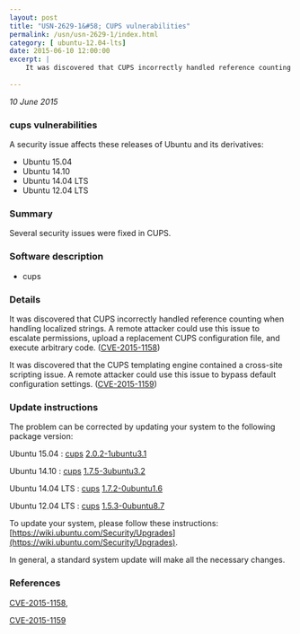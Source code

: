 ```yaml
---
layout: post
title: "USN-2629-1&#58; CUPS vulnerabilities"
permalink: /usn/usn-2629-1/index.html
category: [ ubuntu-12.04-lts]
date: 2015-06-10 12:00:00
excerpt: |
    It was discovered that CUPS incorrectly handled reference counting when handling localized strings. A remote attacker could use this issue to escalate permissions, upload a replacement CUPS configuration file, and execute arbitrary code. ([CVE-2015-1158](http://people.ubuntu.com/~ubuntu-security/cve/CVE-2015-1158))
    
--- 
```

 
 

*10 June 2015*

### cups vulnerabilities

A security issue affects these releases of Ubuntu and its derivatives:

* Ubuntu 15.04
* Ubuntu 14.10
* Ubuntu 14.04 LTS
* Ubuntu 12.04 LTS

### Summary

Several security issues were fixed in CUPS. 

### Software description

* cups 

### Details

It was discovered that CUPS incorrectly handled reference counting when handling localized strings. A remote attacker could use this issue to escalate permissions, upload a replacement CUPS configuration file, and execute arbitrary code. ([CVE-2015-1158](http://people.ubuntu.com/~ubuntu-security/cve/CVE-2015-1158))

It was discovered that the CUPS templating engine contained a cross-site scripting issue. A remote attacker could use this issue to bypass default configuration settings. ([CVE-2015-1159](http://people.ubuntu.com/~ubuntu-security/cve/CVE-2015-1159)) 

### Update instructions

The problem can be corrected by updating your system to the following package version:

Ubuntu 15.04
 : [cups](https://launchpad.net/ubuntu/+source/cups) <span> [2.0.2-1ubuntu3.1](https://launchpad.net/ubuntu/+source/cups/2.0.2-1ubuntu3.1) </span> 

Ubuntu 14.10
 : [cups](https://launchpad.net/ubuntu/+source/cups) <span> [1.7.5-3ubuntu3.2](https://launchpad.net/ubuntu/+source/cups/1.7.5-3ubuntu3.2) </span> 

Ubuntu 14.04 LTS
 : [cups](https://launchpad.net/ubuntu/+source/cups) <span> [1.7.2-0ubuntu1.6](https://launchpad.net/ubuntu/+source/cups/1.7.2-0ubuntu1.6) </span> 

Ubuntu 12.04 LTS
 : [cups](https://launchpad.net/ubuntu/+source/cups) <span> [1.5.3-0ubuntu8.7](https://launchpad.net/ubuntu/+source/cups/1.5.3-0ubuntu8.7) </span> 

To update your system, please follow these instructions: [https://wiki.ubuntu.com/Security/Upgrades](https://wiki.ubuntu.com/Security/Upgrades).

In general, a standard system update will make all the necessary changes. 

### References

 
 [CVE-2015-1158](http://people.ubuntu.com/~ubuntu-security/cve/CVE-2015-1158), 

 [CVE-2015-1159](http://people.ubuntu.com/~ubuntu-security/cve/CVE-2015-1159)
 

